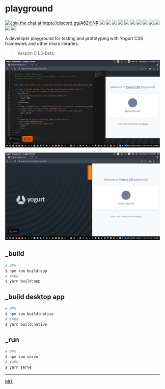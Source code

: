 # playground

<p align="left">
  <a href="https://discord.gg/A62YjNR"
     target="_blank">
    <img title="Join the chat at https://discord.gg/A62YjNR"
         src="https://img.shields.io/badge/DISCORD-JOIN_CHANNEL_%E2%86%92-7289da.svg?style=flat">
  </a>
  <img src="https://badgen.net/github/release/yogurt-foundation/playground">
  <img src="https://badgen.net/github/releases/yogurt-foundation/playground">
  <img src="https://badgen.net/github/assets-dl/yogurt-foundation/playground">
  <img src="https://badgen.net/github/branches/yogurt-foundation/playground">
  <img src="https://badgen.net/github/forks/yogurt-foundation/playground">
  <img src="https://badgen.net/github/stars/yogurt-foundation/playground">
  <img src="https://badgen.net/github/watchers/yogurt-foundation/playground">
  <img src="https://badgen.net/github/tag/yogurt-foundation/playground">
  <img src="https://badgen.net/github/commits/yogurt-foundation/playground">
  <img src="https://badgen.net/github/last-commit/yogurt-foundation/playground">
  <img src="https://badgen.net/github/contributors/yogurt-foundation/playground">
  <img src="https://badgen.net/github/license/yogurt-foundation/playground">
</p>

A developer playground for testing and prototyping with Yogurt CSS framework and other micro libraries.

> Version 0.1.3-beta

<p align="center">
  <img src="https://raw.githubusercontent.com/yogurt-foundation/playground/0.1.3/assets/screenshot_01.png"
       height="auto"
       width="auto">
</p>

<p align="center">
  <img src="https://raw.githubusercontent.com/yogurt-foundation/playground/0.1.3/assets/screenshot_02.png"
       height="auto"
       width="auto">
</p>

## _build

```bash
# NPM
$ npm run build:app
# YARN
$ yarn build:app
```

## _build desktop app

```bash
# NPM
$ npm run build:native
# YARN
$ yarn build:native
```

## _run

```bash
# NPM
$ npm run serve
# YARN
$ yarn serve
```

---

[MIT](https://github.com/yogurt-foundation/playground/blob/master/LICENSE)
